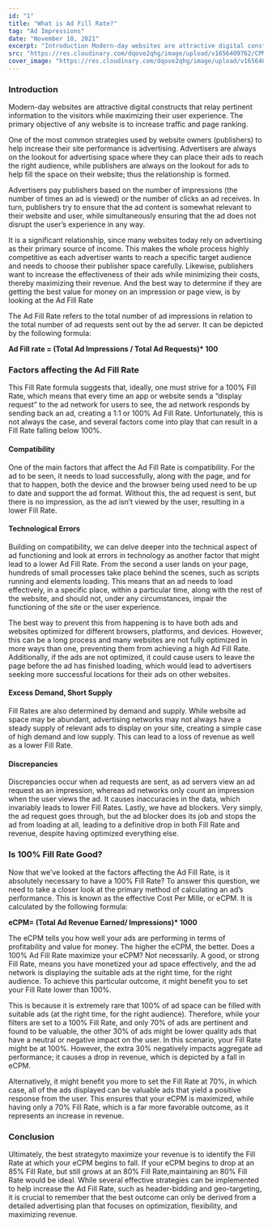 ```yaml
---
id: "1"
title: "What is Ad Fill Rate?"
tag: "Ad Impressions"
date: "November 10, 2021"
excerpt: "Introduction Modern-day websites are attractive digital constructs that relay pertinent information to the visitors while maximizing their user experience. The primary objective…"
src: "https://res.cloudinary.com/dqove2qhg/image/upload/v1656409762/CPM%20Calculators/Ad-Fill-Rate_fpmgvq.jpg"
cover_image: "https://res.cloudinary.com/dqove2qhg/image/upload/v1656409762/CPM%20Calculators/Ad-Fill-Rate_fpmgvq.jpg"
---
```


### Introduction

Modern-day websites are attractive digital constructs that relay pertinent information to the visitors while maximizing their user experience. The primary objective of any website is to increase traffic and page ranking.

One of the most common strategies used by website owners (publishers) to help increase their site performance is advertising. Advertisers are always on the lookout for advertising space where they can place their ads to reach the right audience, while publishers are always on the lookout for ads to help fill the space on their website; thus the relationship is formed.

Advertisers pay publishers based on the number of impressions (the number of times an ad is viewed) or the number of clicks an ad receives. In turn, publishers try to ensure that the ad content is somewhat relevant to their website and user, while simultaneously ensuring that the ad does not disrupt the user’s experience in any way.

It is a significant relationship, since many websites today rely on advertising as their primary source of income. This makes the whole process highly competitive as each advertiser wants to reach a specific target audience and needs to choose their publisher space carefully. Likewise, publishers want to increase the effectiveness of their ads while minimizing their costs, thereby maximizing their revenue. And the best way to determine if they are getting the best value for money on an impression or page view, is by looking at the Ad Fill Rate

The Ad Fill Rate refers to the total number of ad impressions in relation to the total number of ad requests sent out by the ad server. It can be depicted by the following formula:

**Ad Fill rate = (Total Ad Impressions / Total Ad Requests)\* 100**

### Factors affecting the Ad Fill Rate

This Fill Rate formula suggests that, ideally, one must strive for a 100% Fill Rate, which means that every time an app or website sends a “display request” to the ad network for users to see, the ad network responds by sending back an ad, creating a 1:1 or 100% Ad Fill Rate. Unfortunately, this is not always the case, and several factors come into play that can result in a Fill Rate falling below 100%.

#### Compatibility

One of the main factors that affect the Ad Fill Rate is compatibility. For the ad to be seen, it needs to load successfully, along with the page, and for that to happen, both the device and the browser being used need to be up to date and support the ad format. Without this, the ad request is sent, but there is no impression, as the ad isn’t viewed by the user, resulting in a lower Fill Rate.

#### Technological Errors

Building on compatibility, we can delve deeper into the technical aspect of ad functioning and look at errors in technology as another factor that might lead to a lower Ad Fill Rate. From the second a user lands on your page, hundreds of small processes take place behind the scenes, such as scripts running and elements loading. This means that an ad needs to load effectively, in a specific place, within a particular time, along with the rest of the website, and should not, under any circumstances, impair the functioning of the site or the user experience.

The best way to prevent this from happening is to have both ads and websites optimized for different browsers, platforms, and devices. However, this can be a long process and many websites are not fully optimized in more ways than one, preventing them from achieving a high Ad Fill Rate. Additionally, if the ads are not optimized, it could cause users to leave the page before the ad has finished loading, which would lead to advertisers seeking more successful locations for their ads on other websites.

#### Excess Demand, Short Supply

Fill Rates are also determined by demand and supply. While website ad space may be abundant, advertising networks may not always have a steady supply of relevant ads to display on your site, creating a simple case of high demand and low supply. This can lead to a loss of revenue as well as a lower Fill Rate.

#### Discrepancies

Discrepancies occur when ad requests are sent, as ad servers view an ad request as an impression, whereas ad networks only count an impression when the user views the ad. It causes inaccuracies in the data, which invariably leads to lower Fill Rates. Lastly, we have ad blockers. Very simply, the ad request goes through, but the ad blocker does its job and stops the ad from loading at all, leading to a definitive drop in both Fill Rate and revenue, despite having optimized everything else.

### Is 100% Fill Rate Good?

Now that we’ve looked at the factors affecting the Ad Fill Rate, is it absolutely necessary to have a 100% Fill Rate? To answer this question, we need to take a closer look at the primary method of calculating an ad’s performance. This is known as the effective Cost Per Mille, or eCPM. It is calculated by the following formula:

**eCPM= (Total Ad Revenue Earned/ Impressions)\* 1000**

The eCPM tells you how well your ads are performing in terms of profitability and value for money. The higher the eCPM, the better. Does a 100% Ad Fill Rate maximize your eCPM? Not necessarily. A good, or strong Fill Rate, means you have monetized your ad space effectively, and the ad network is displaying the suitable ads at the right time, for the right audience. To achieve this particular outcome, it might benefit you to set your Fill Rate lower than 100%.

This is because it is extremely rare that 100% of ad space can be filled with suitable ads (at the right time, for the right audience). Therefore, while your filters are set to a 100% Fill Rate, and only 70% of ads are pertinent and found to be valuable, the other 30% of ads might be lower quality ads that have a neutral or negative impact on the user. In this scenario, your Fill Rate might be at 100%. However, the extra 30% negatively impacts aggregate ad performance; it causes a drop in revenue, which is depicted by a fall in eCPM.

Alternatively, it might benefit you more to set the Fill Rate at 70%, in which case, all of the ads displayed can be valuable ads that yield a positive response from the user. This ensures that your eCPM is maximized, while having only a 70% Fill Rate, which is a far more favorable outcome, as it represents an increase in revenue.

### Conclusion

Ultimately, the best strategyto maximize your revenue is to identify the Fill Rate at which your eCPM begins to fall. If your eCPM begins to drop at an 85% Fill Rate, but still grows at an 80% Fill Rate,maintaining an 80% Fill Rate would be ideal. While several effective strategies can be implemented to help increase the Ad Fill Rate, such as header-bidding and geo-targeting, it is crucial to remember that the best outcome can only be derived from a detailed advertising plan that focuses on optimization, flexibility, and maximizing revenue.
